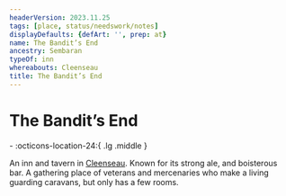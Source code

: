 ```yaml
---
headerVersion: 2023.11.25
tags: [place, status/needswork/notes]
displayDefaults: {defArt: '', prep: at}
name: The Bandit’s End
ancestry: Sembaran
typeOf: inn
whereabouts: Cleenseau
title: The Bandit’s End
---
```

# The Bandit’s End
<div class="grid cards ext-narrow-margin ext-one-column" markdown>
-    :octicons-location-24:{ .lg .middle }   
</div>


An inn and tavern in [Cleenseau](<./cleenseau.md>). Known for its strong ale, and boisterous bar. A gathering place of veterans and mercenaries who make a living guarding caravans, but only has a few rooms. 


